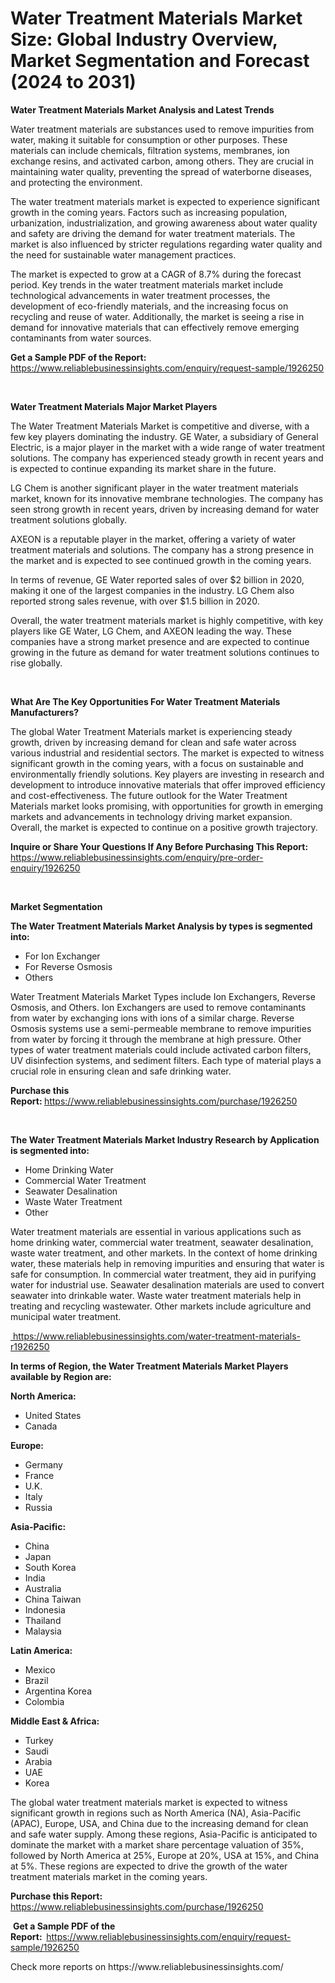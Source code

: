 <p><h1>Water Treatment Materials Market Size: Global Industry Overview, Market Segmentation and Forecast (2024 to 2031)</h1></p><p><strong>Water Treatment Materials Market Analysis and Latest Trends</strong></p>
<p><p>Water treatment materials are substances used to remove impurities from water, making it suitable for consumption or other purposes. These materials can include chemicals, filtration systems, membranes, ion exchange resins, and activated carbon, among others. They are crucial in maintaining water quality, preventing the spread of waterborne diseases, and protecting the environment.</p><p>The water treatment materials market is expected to experience significant growth in the coming years. Factors such as increasing population, urbanization, industrialization, and growing awareness about water quality and safety are driving the demand for water treatment materials. The market is also influenced by stricter regulations regarding water quality and the need for sustainable water management practices.</p><p>The market is expected to grow at a CAGR of 8.7% during the forecast period. Key trends in the water treatment materials market include technological advancements in water treatment processes, the development of eco-friendly materials, and the increasing focus on recycling and reuse of water. Additionally, the market is seeing a rise in demand for innovative materials that can effectively remove emerging contaminants from water sources.</p></p>
<p><strong>Get a Sample PDF of the Report:&nbsp;</strong> <a href="https://www.reliablebusinessinsights.com/enquiry/request-sample/1926250">https://www.reliablebusinessinsights.com/enquiry/request-sample/1926250</a></p>
<p>&nbsp;</p>
<p><strong>Water Treatment Materials Major Market Players</strong></p>
<p><p>The Water Treatment Materials Market is competitive and diverse, with a few key players dominating the industry. GE Water, a subsidiary of General Electric, is a major player in the market with a wide range of water treatment solutions. The company has experienced steady growth in recent years and is expected to continue expanding its market share in the future.</p><p>LG Chem is another significant player in the water treatment materials market, known for its innovative membrane technologies. The company has seen strong growth in recent years, driven by increasing demand for water treatment solutions globally.</p><p>AXEON is a reputable player in the market, offering a variety of water treatment materials and solutions. The company has a strong presence in the market and is expected to see continued growth in the coming years.</p><p>In terms of revenue, GE Water reported sales of over $2 billion in 2020, making it one of the largest companies in the industry. LG Chem also reported strong sales revenue, with over $1.5 billion in 2020.</p><p>Overall, the water treatment materials market is highly competitive, with key players like GE Water, LG Chem, and AXEON leading the way. These companies have a strong market presence and are expected to continue growing in the future as demand for water treatment solutions continues to rise globally.</p></p>
<p>&nbsp;</p>
<p><strong>What Are The Key Opportunities For Water Treatment Materials Manufacturers?</strong></p>
<p><p>The global Water Treatment Materials market is experiencing steady growth, driven by increasing demand for clean and safe water across various industrial and residential sectors. The market is expected to witness significant growth in the coming years, with a focus on sustainable and environmentally friendly solutions. Key players are investing in research and development to introduce innovative materials that offer improved efficiency and cost-effectiveness. The future outlook for the Water Treatment Materials market looks promising, with opportunities for growth in emerging markets and advancements in technology driving market expansion. Overall, the market is expected to continue on a positive growth trajectory.</p></p>
<p><strong>Inquire or Share Your Questions If Any Before Purchasing This Report:</strong> <a href="https://www.reliablebusinessinsights.com/enquiry/pre-order-enquiry/1926250">https://www.reliablebusinessinsights.com/enquiry/pre-order-enquiry/1926250</a></p>
<p>&nbsp;</p>
<p><strong>Market Segmentation</strong></p>
<p><strong>The Water Treatment Materials Market Analysis by types is segmented into:</strong></p>
<p><ul><li>For Ion Exchanger</li><li>For Reverse Osmosis</li><li>Others</li></ul></p>
<p><p>Water Treatment Materials Market Types include Ion Exchangers, Reverse Osmosis, and Others. Ion Exchangers are used to remove contaminants from water by exchanging ions with ions of a similar charge. Reverse Osmosis systems use a semi-permeable membrane to remove impurities from water by forcing it through the membrane at high pressure. Other types of water treatment materials could include activated carbon filters, UV disinfection systems, and sediment filters. Each type of material plays a crucial role in ensuring clean and safe drinking water.</p></p>
<p><strong>Purchase this Report:&nbsp;</strong><a href="https://www.reliablebusinessinsights.com/purchase/1926250">https://www.reliablebusinessinsights.com/purchase/1926250</a></p>
<p>&nbsp;</p>
<p><strong>The Water Treatment Materials Market Industry Research by Application is segmented into:</strong></p>
<p><ul><li>Home Drinking Water</li><li>Commercial Water Treatment</li><li>Seawater Desalination</li><li>Waste Water Treatment</li><li>Other</li></ul></p>
<p><p>Water treatment materials are essential in various applications such as home drinking water, commercial water treatment, seawater desalination, waste water treatment, and other markets. In the context of home drinking water, these materials help in removing impurities and ensuring that water is safe for consumption. In commercial water treatment, they aid in purifying water for industrial use. Seawater desalination materials are used to convert seawater into drinkable water. Waste water treatment materials help in treating and recycling wastewater. Other markets include agriculture and municipal water treatment.</p></p>
<p><a href="https://www.reliablebusinessinsights.com/water-treatment-materials-r1926250">&nbsp;https://www.reliablebusinessinsights.com/water-treatment-materials-r1926250</a></p>
<p><strong>In terms of Region, the Water Treatment Materials Market Players available by Region are:</strong></p>
<p>
    <p> <strong> North America: </strong>
        <ul>
            <li>United States</li>
            <li>Canada</li>
        </ul>
        </p> 
    <p> <strong> Europe: </strong>
        <ul>
            <li>Germany</li>
            <li>France</li>
            <li>U.K.</li>
            <li>Italy</li>
            <li>Russia</li>
        </ul>
        </p> 
    <p> <strong> Asia-Pacific: </strong>
        <ul>
            <li>China</li>
            <li>Japan</li>
            <li>South Korea</li>
            <li>India</li>
            <li>Australia</li>
            <li>China Taiwan</li>
            <li>Indonesia</li>
            <li>Thailand</li>
            <li>Malaysia</li>
        </ul>
        </p> 
    <p> <strong> Latin America: </strong>
        <ul>
            <li>Mexico</li>
            <li>Brazil</li>
            <li>Argentina Korea</li>
            <li>Colombia</li>
        </ul>
        </p> 
    <p> <strong> Middle East & Africa: </strong>
        <ul>
            <li>Turkey</li>
            <li>Saudi</li>
            <li>Arabia</li>
            <li>UAE</li>
            <li>Korea</li>
        </ul>
    </p>
    </p>
<p><p>The global water treatment materials market is expected to witness significant growth in regions such as North America (NA), Asia-Pacific (APAC), Europe, USA, and China due to the increasing demand for clean and safe water supply. Among these regions, Asia-Pacific is anticipated to dominate the market with a market share percentage valuation of 35%, followed by North America at 25%, Europe at 20%, USA at 15%, and China at 5%. These regions are expected to drive the growth of the water treatment materials market in the coming years.</p></p>
<p><strong>Purchase this Report: </strong><a href="https://www.reliablebusinessinsights.com/purchase/1926250">https://www.reliablebusinessinsights.com/purchase/1926250</a></p>
<p>&nbsp;<strong>Get a Sample PDF of the Report:&nbsp;&nbsp;</strong><a href="https://www.reliablebusinessinsights.com/enquiry/request-sample/1926250">https://www.reliablebusinessinsights.com/enquiry/request-sample/1926250</a></p>
<p><strong></strong></p>
<p>Check more reports on https://www.reliablebusinessinsights.com/</p>